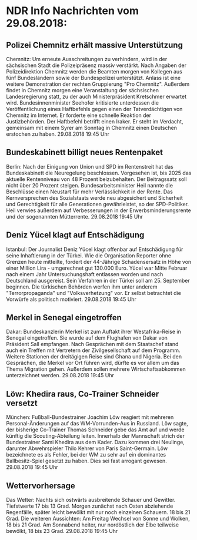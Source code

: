 # NDR Info Nachrichten vom 29.08.2018:


## Polizei Chemnitz erhält massive Unterstützung
Chemnitz: Um erneute Ausschreitungen zu verhindern, wird in der sächsischen Stadt die Polizeipräsenz massiv verstärkt. Nach Angaben der Polizeidirektion Chemnitz werden die Beamten morgen von Kollegen aus fünf Bundesländern sowie der Bundespolizei unterstützt. Anlass ist eine weitere Demonstration der rechten Gruppierung "Pro Chemnitz". Außerdem findet in Chemnitz morgen eine Veranstaltung der sächsischen Landesregierung statt, zu der auch Ministerpräsident Kretschmer erwartet wird. Bundesinnenminister Seehofer kritisierte unterdessen die Veröffentlichung eines Haftbefehls gegen einen der Tatverdächtigen von Chemnitz im Internet. Er forderte eine schnelle Reaktion der Justizbehörden. Der Haftbefehl betrifft einen Iraker. Er steht im Verdacht, gemeinsam mit einem Syrer am Sonntag in Chemnitz einen Deutschen erstochen zu haben. 29.08.2018 19:45 Uhr 

## Bundeskabinett billigt neues Rentenpaket
Berlin: Nach der Einigung von Union und SPD im Rentenstreit hat das Bundeskabinett die Neuregelung beschlossen. Vorgesehen ist, bis 2025 das aktuelle Rentenniveau von 48 Prozent beizubehalten. Der Beitragssatz soll nicht über 20 Prozent steigen. Bundesarbeitsminister Heil nannte die Beschlüsse einen Neustart für mehr Verlässlichkeit in der Rente. Das Kernversprechen des Sozialstaats werde neu abgesichert und Sicherheit und Gerechtigkeit für alle Generationen gewährleistet, so der SPD-Politiker. Heil verwies außerdem auf Verbesserungen in der Erwerbsminderungsrente und der sogenannten Mütterrente. 29.08.2018 19:45 Uhr 

## Deniz Yücel klagt auf Entschädigung
Istanbul: Der Journalist Deniz Yücel klagt offenbar auf Entschädigung für seine Inhaftierung in der Türkei. Wie die Organisation Reporter ohne Grenzen heute mitteilte, fordert der 44-Jährige Schadensersatz in Höhe von einer Million Lira - umgerechnet gut 130.000 Euro. Yücel war Mitte Februar nach einem Jahr Untersuchungshaft entlassen worden und nach Deutschland ausgereist. Sein Verfahren in der Türkei soll am 25. September beginnen. Die türkischen Behörden werfen ihm unter anderem "Terrorpropaganda" und "Volksverhetzung" vor. Er selbst betrachtet die Vorwürfe als politisch motiviert. 29.08.2018 19:45 Uhr 

## Merkel in Senegal eingetroffen
Dakar: Bundeskanzlerin Merkel ist zum Auftakt ihrer Westafrika-Reise in Senegal eingetroffen. Sie wurde auf dem Flughafen von Dakar von Präsident Sall empfangen. Nach Gesprächen mit dem Staatschef stand auch ein Treffen mit Vertretern der Zivilgesellschaft auf dem Programm. Weitere Stationen der dreitägigen Reise sind Ghana und Nigeria. Bei den Gesprächen, die Merkel vor Ort führen wird, dürfte es vor allem um das Thema Migration gehen. Außerdem sollen mehrere Wirtschaftsabkommen unterzeichnet werden. 29.08.2018 19:45 Uhr 

## Löw: Khedira raus, Co-Trainer Schneider versetzt
München:	Fußball-Bundestrainer Joachim Löw reagiert mit mehreren Personal-Änderungen auf das WM-Vorrunden-Aus in Russland. Löw sagte, der bisherige Co-Trainer Thomas Schneider gebe das Amt auf und werde künftig die Scouting-Abteilung leiten. Innerhalb der Mannschaft strich der Bundestrainer Sami Khedira aus dem Kader. Dazu kommen drei Neulinge, darunter Abwehrspieler Thilo Kehrer von Paris Saint-Germain. Löw bezeichnete es als Fehler, bei der WM zu sehr auf ein dominantes Ballbesitz-Spiel gesetzt zu haben. Dies sei fast arrogant gewesen. 29.08.2018 19:45 Uhr 

## Wettervorhersage
Das Wetter:
Nachts sich ostwärts ausbreitende Schauer und Gewitter. Tiefstwerte 17 bis 13 Grad. Morgen zunächst nach Osten abziehende Regenfälle, später leicht bewölkt mit nur noch einzelnen Schauern. 18 bis 21 Grad. Die weiteren Aussichten: Am Freitag Wechsel von Sonne und Wolken, 18 bis 21 Grad. Am Sonnabend heiter, nur nordöstlich der Elbe teilweise bewölkt, 18 bis 23 Grad. 29.08.2018 19:45 Uhr 
